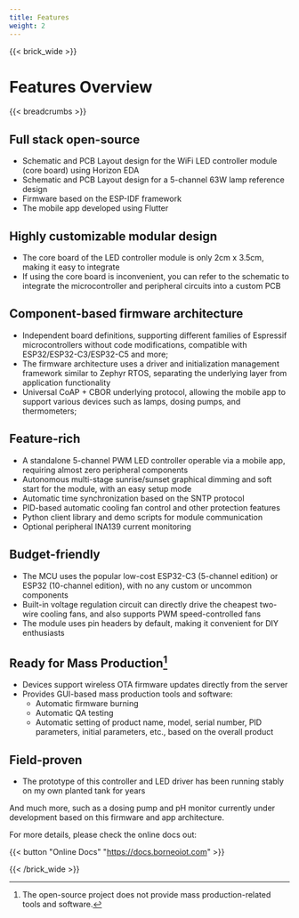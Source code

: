 ```yaml
---
title: Features
weight: 2
---
```


{{< brick_wide >}}

# Features Overview

{{< breadcrumbs >}}


## Full stack open-source

- Schematic and PCB Layout design for the WiFi LED controller module (core board) using Horizon EDA
- Schematic and PCB Layout design for a 5-channel 63W lamp reference design
- Firmware based on the ESP-IDF framework
- The mobile app developed using Flutter

## Highly customizable modular design

- The core board of the LED controller module is only 2cm x 3.5cm, making it easy to integrate
- If using the core board is inconvenient, you can refer to the schematic to integrate the microcontroller and peripheral circuits into a custom PCB

## Component-based firmware architecture

- Independent board definitions, supporting different families of Espressif microcontrollers without code modifications, compatible with ESP32/ESP32-C3/ESP32-C5 and more;
- The firmware architecture uses a driver and initialization management framework similar to Zephyr RTOS, separating the underlying layer from application functionality
- Universal CoAP + CBOR underlying protocol, allowing the mobile app to support various devices such as lamps, dosing pumps, and thermometers;

## Feature-rich

- A standalone 5-channel PWM LED controller operable via a mobile app, requiring almost zero peripheral components
- Autonomous multi-stage sunrise/sunset graphical dimming and soft start for the module, with an easy setup mode
- Automatic time synchronization based on the SNTP protocol
- PID-based automatic cooling fan control and other protection features
- Python client library and demo scripts for module communication
- Optional peripheral INA139 current monitoring

## Budget-friendly

- The MCU uses the popular low-cost ESP32-C3 (5-channel edition) or ESP32 (10-channel edition), with no any custom or uncommon components
- Built-in voltage regulation circuit can directly drive the cheapest two-wire cooling fans, and also supports PWM speed-controlled fans
- The module uses pin headers by default, making it convenient for DIY enthusiasts

## Ready for Mass Production[^1]

- Devices support wireless OTA firmware updates directly from the server
- Provides GUI-based mass production tools and software:
    - Automatic firmware burning
    - Automatic QA testing
    - Automatic setting of product name, model, serial number, PID parameters, initial parameters, etc., based on the overall product

## Field-proven

- The prototype of this controller and LED driver has been running stably on my own planted tank for years

And much more, such as a dosing pump and pH monitor currently under development based on this firmware and app architecture. 

For more details, please check the online docs out:

{{< button "Online Docs" "https://docs.borneoiot.com" >}}


[^1]: The open-source project does not provide mass production-related tools and software.


{{< /brick_wide >}}